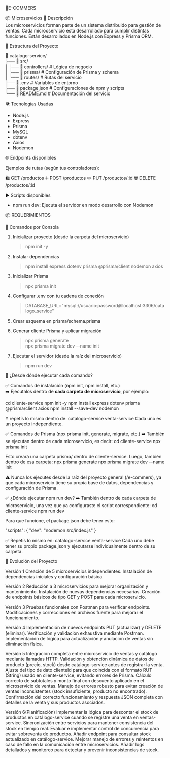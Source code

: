 🛒E-COMMERS

📦 Microservicios
📄 Descripción  
Los microservicios forman parte de un sistema distribuido para gestión de ventas. Cada microoservicio esta desarrollado para cumplir distintas funciones. Están desarrollados en Node.js con Express y Prisma ORM.

🧱 Estructura del Proyecto

📁 catalogo-service/  
├── 📁 src/  
│   ├── 📁 controllers/         # Lógica de negocio  
│   ├── 📁 prisma/              # Configuración de Prisma y schema  
│   └── 📁 routes/              # Rutas del servicio  
├── 📄 .env                     # Variables de entorno  
├── 📄 package.json             # Configuraciones de npm y scripts  
└── 📄 README.md                # Documentación del servicio  

🛠 Tecnologías Usadas  
- Node.js  
- Express  
- Prisma  
- MySQL  
- dotenv  
- Axios  
- Nodemon  

🌐 Endpoints disponibles

Ejemplos de rutas (según tus controladores):

🛍️ GET /productos
➕ POST /productos
✏️ PUT /productos/:id 
🗑️ DELETE /productos/:id 


▶️ Scripts disponibles  
- npm run dev: Ejecuta el servidor en modo desarrollo con Nodemon  

📦 REQUERIMIENTOS  

🔧 Comandos por Consola  

1. Inicializar proyecto (desde la carpeta del microservicio)  
   > npm init -y  

2. Instalar dependencias  
   > npm install express dotenv prisma @prisma/client nodemon axios  

3. Inicializar Prisma  
   > npx prisma init  

4. Configurar .env con tu cadena de conexión  
   > DATABASE_URL="mysql://usuario:password@localhost:3306/catalogo_service"  

5. Crear esquema en prisma/schema.prisma  

6. Generar cliente Prisma y aplicar migración  
   > npx prisma generate  
   > npx prisma migrate dev --name init  

7. Ejecutar el servidor (desde la raíz del microservicio)  
   > npm run dev  

📌 ¿Desde dónde ejecutar cada comando?

✅ Comandos de instalación (npm init, npm install, etc.)  
➡️ Ejecutalos dentro de **cada carpeta de microservicio**, por ejemplo:


cd cliente-service
npm init -y
npm install express dotenv prisma @prisma/client axios
npm install --save-dev nodemon


Y repetís lo mismo dentro de:
  catalogo-service
  venta-service
Cada uno es un proyecto independiente.

✅ Comandos de Prisma (npx prisma init, generate, migrate, etc.)
➡️ También se ejecutan dentro de cada microservicio, es decir:
  cd cliente-service
  npx prisma init

Esto creará una carpeta prisma/ dentro de cliente-service. Luego, también dentro de esa carpeta:
  npx prisma generate
  npx prisma migrate dev --name init

⚠️ Nunca los ejecutes desde la raíz del proyecto general (/e-commers), ya que cada microservicio tiene su propia base de datos, dependencias y configuración de Prisma.

✅ ¿Dónde ejecutar npm run dev?
➡️ También dentro de cada carpeta de microservicio, una vez que ya configuraste el script correspondiente:
  cd cliente-service
  npm run dev

Para que funcione, el package.json debe tener esto:

"scripts": {
  "dev": "nodemon src/index.js"
}

✅ Repetís lo mismo en:
  catalogo-service
  venta-service
Cada uno debe tener su propio package.json y ejecutarse individualmente dentro de su carpeta.

📝 Evolución del Proyecto

Versión 1
  Creación de 5 microservicios independientes.
  Instalación de dependencias iniciales y configuración básica.

Versión 2
  Reducción a 3 microservicios para mejorar organización y mantenimiento.
  Instalación de nuevas dependencias necesarias.
  Creación de endpoints básicos de tipo GET y POST para cada microservicio.

Versión 3
  Pruebas funcionales con Postman para verificar endpoints.
  Modificaciones y correcciones en archivos fuente para mejorar el funcionamiento.

Versión 4
  Implementación de nuevos endpoints PUT (actualizar) y DELETE (eliminar).
  Verificación y validación exhaustiva mediante Postman.
  Implementación de lógica para actualización y anulación de ventas sin eliminación física.

Versión 5
  Integración completa entre microservicio de ventas y catálogo mediante llamadas HTTP.
  Validación y obtención dinámica de datos de producto (precio, stock) desde catalogo-service antes de registrar la venta.
  Ajuste del tipo de dato clienteId para que coincida con el formato RUT (String) usado en cliente-service, evitando errores de Prisma.
  Cálculo correcto de subtotales y monto final con descuento aplicado en el microservicio de ventas.
  Manejo de errores robusto para evitar creación de ventas inconsistentes (stock insuficiente, producto no encontrado).
  Confirmación del correcto funcionamiento y respuesta JSON completa con detalles de la venta y sus productos asociados.

Versión 6(Planificación)
  Implementar la lógica para descontar el stock de productos en catálogo-service cuando se registre una venta en ventas-service.
  Sincronización entre servicios para mantener consistencia del stock en tiempo real.
  Evaluar e implementar control de concurrencia para evitar sobreventa de productos.
  Añadir endpoint para consultar stock actualizado en catálogo-service.
  Mejorar manejo de errores y reintentos en caso de fallo en la comunicación entre microservicios.
  Añadir logs detallados y monitoreo para detectar y prevenir inconsistencias de stock.


